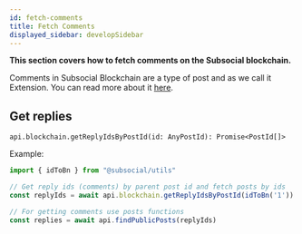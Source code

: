 ```yaml
---
id: fetch-comments
title: Fetch Comments
displayed_sidebar: developSidebar
---
```

**This section covers how to fetch comments on the Subsocial blockchain.**

Comments in Subsocial Blockchain are a type of post and as we call it Extension. You can read more about it [here](/docs/develop/how-to-guides/posts/create-posts). 

## Get replies

```
api.blockchain.getReplyIdsByPostId(id: AnyPostId): Promise<PostId[]>
```

Example: 

```typescript
import { idToBn } from "@subsocial/utils"

// Get reply ids (comments) by parent post id and fetch posts by ids
const replyIds = await api.blockchain.getReplyIdsByPostId(idToBn('1'))

// For getting comments use posts functions
const replies = await api.findPublicPosts(replyIds)
```
